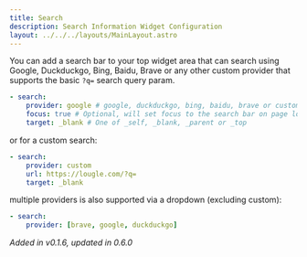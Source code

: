 ```yaml
---
title: Search
description: Search Information Widget Configuration
layout: ../../../layouts/MainLayout.astro
---
```


You can add a search bar to your top widget area that can search using Google, Duckduckgo, Bing, Baidu, Brave or any other custom provider that supports the basic `?q=` search query param.

```yaml
- search:
    provider: google # google, duckduckgo, bing, baidu, brave or custom
    focus: true # Optional, will set focus to the search bar on page load
    target: _blank # One of _self, _blank, _parent or _top
```

or for a custom search:

```yaml
- search:
    provider: custom
    url: https://lougle.com/?q=
    target: _blank
```

multiple providers is also supported via a dropdown (excluding custom):

```yaml
- search:
    provider: [brave, google, duckduckgo]
```

*Added in v0.1.6, updated in 0.6.0*
